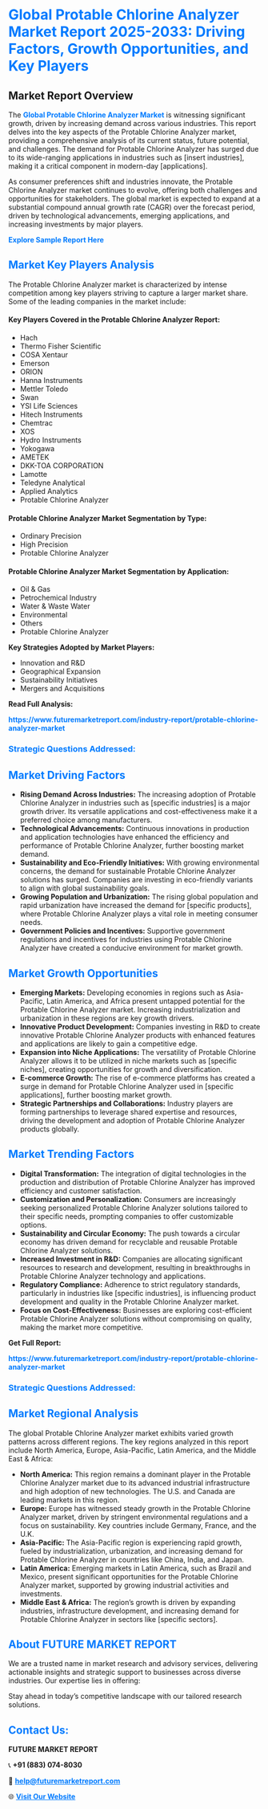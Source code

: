 <h1 style="color: #007BFF;">Global Protable Chlorine Analyzer Market Report 2025-2033: Driving Factors, Growth Opportunities, and Key Players</h1>

<section id="overview">
<h2>Market Report Overview</h2>
<p>The <a href="https://www.futuremarketreport.com/industry-report/protable-chlorine-analyzer-market" style="color: #007BFF; text-decoration: none;"><strong>Global Protable Chlorine Analyzer Market</strong></a> is witnessing significant growth, driven by increasing demand across various industries. This report delves into the key aspects of the Protable Chlorine Analyzer market, providing a comprehensive analysis of its current status, future potential, and challenges. The demand for Protable Chlorine Analyzer has surged due to its wide-ranging applications in industries such as [insert industries], making it a critical component in modern-day [applications].</p>
<p>As consumer preferences shift and industries innovate, the Protable Chlorine Analyzer market continues to evolve, offering both challenges and opportunities for stakeholders. The global market is expected to expand at a substantial compound annual growth rate (CAGR) over the forecast period, driven by technological advancements, emerging applications, and increasing investments by major players.</p>
</section>

<section id="overview">
<p><a href="https://www.futuremarketreport.com/request-sample/reportId=99701" style="color: #007BFF; text-decoration: none;"><strong>Explore Sample Report Here</strong></a></p>
</section>

<section id="key-players">
<h2 style="color: #007BFF;">Market Key Players Analysis</h2>
<p>The Protable Chlorine Analyzer market is characterized by intense competition among key players striving to capture a larger market share. Some of the leading companies in the market include:</p>
<h4>Key Players Covered in the Protable Chlorine Analyzer Report:</h4>
<ul><li>Hach</li><li>Thermo Fisher Scientific</li><li>COSA Xentaur</li><li>Emerson</li><li>ORION</li><li>Hanna Instruments</li><li>Mettler Toledo</li><li>Swan</li><li>YSI Life Sciences</li><li>Hitech Instruments</li><li>Chemtrac</li><li>XOS</li><li>Hydro Instruments</li><li>Yokogawa</li><li>AMETEK</li><li>DKK-TOA CORPORATION</li><li>Lamotte</li><li>Teledyne Analytical</li><li>Applied Analytics</li><li>Protable Chlorine Analyzer</li></ul>
<h4>Protable Chlorine Analyzer Market Segmentation by Type:</h4>
<ul><li>Ordinary Precision</li><li>High Precision</li><li>Protable Chlorine Analyzer</li></ul>

<h4>Protable Chlorine Analyzer Market Segmentation by Application:</h4>
<ul><li>Oil &amp; Gas</li><li>Petrochemical Industry</li><li>Water &amp; Waste Water</li><li>Environmental</li><li>Others</li><li>Protable Chlorine Analyzer</li></ul>
<p><strong>Key Strategies Adopted by Market Players:</strong></p>
<ul>
<li>Innovation and R&D</li>
<li>Geographical Expansion</li>
<li>Sustainability Initiatives</li>
<li>Mergers and Acquisitions</li>
</ul>
</section>

<section>
<p><strong>Read Full Analysis: </strong></p><a href="https://www.futuremarketreport.com/industry-report/protable-chlorine-analyzer-market" style="color: #007BFF; text-decoration: none;"><strong>https://www.futuremarketreport.com/industry-report/protable-chlorine-analyzer-market</strong></a>
<h3 style="color: #007BFF;">Strategic Questions Addressed:</h3>
</section>

<section id="driving-factors">
<h2 style="color: #007BFF;">Market Driving Factors</h2>
<ul>
<li><strong>Rising Demand Across Industries:</strong> The increasing adoption of Protable Chlorine Analyzer in industries such as [specific industries] is a major growth driver. Its versatile applications and cost-effectiveness make it a preferred choice among manufacturers.</li>
<li><strong>Technological Advancements:</strong> Continuous innovations in production and application technologies have enhanced the efficiency and performance of Protable Chlorine Analyzer, further boosting market demand.</li>
<li><strong>Sustainability and Eco-Friendly Initiatives:</strong> With growing environmental concerns, the demand for sustainable Protable Chlorine Analyzer solutions has surged. Companies are investing in eco-friendly variants to align with global sustainability goals.</li>
<li><strong>Growing Population and Urbanization:</strong> The rising global population and rapid urbanization have increased the demand for [specific products], where Protable Chlorine Analyzer plays a vital role in meeting consumer needs.</li>
<li><strong>Government Policies and Incentives:</strong> Supportive government regulations and incentives for industries using Protable Chlorine Analyzer have created a conducive environment for market growth.</li>
</ul>
</section>

<section id="growth-opportunities">
<h2 style="color: #007BFF;">Market Growth Opportunities</h2>
<ul>
<li><strong>Emerging Markets:</strong> Developing economies in regions such as Asia-Pacific, Latin America, and Africa present untapped potential for the Protable Chlorine Analyzer market. Increasing industrialization and urbanization in these regions are key growth drivers.</li>
<li><strong>Innovative Product Development:</strong> Companies investing in R&D to create innovative Protable Chlorine Analyzer products with enhanced features and applications are likely to gain a competitive edge.</li>
<li><strong>Expansion into Niche Applications:</strong> The versatility of Protable Chlorine Analyzer allows it to be utilized in niche markets such as [specific niches], creating opportunities for growth and diversification.</li>
<li><strong>E-commerce Growth:</strong> The rise of e-commerce platforms has created a surge in demand for Protable Chlorine Analyzer used in [specific applications], further boosting market growth.</li>
<li><strong>Strategic Partnerships and Collaborations:</strong> Industry players are forming partnerships to leverage shared expertise and resources, driving the development and adoption of Protable Chlorine Analyzer products globally.</li>
</ul>
</section>

<section id="trending-factors">
<h2 style="color: #007BFF;">Market Trending Factors</h2>
<ul>
<li><strong>Digital Transformation:</strong> The integration of digital technologies in the production and distribution of Protable Chlorine Analyzer has improved efficiency and customer satisfaction.</li>
<li><strong>Customization and Personalization:</strong> Consumers are increasingly seeking personalized Protable Chlorine Analyzer solutions tailored to their specific needs, prompting companies to offer customizable options.</li>
<li><strong>Sustainability and Circular Economy:</strong> The push towards a circular economy has driven demand for recyclable and reusable Protable Chlorine Analyzer solutions.</li>
<li><strong>Increased Investment in R&D:</strong> Companies are allocating significant resources to research and development, resulting in breakthroughs in Protable Chlorine Analyzer technology and applications.</li>
<li><strong>Regulatory Compliance:</strong> Adherence to strict regulatory standards, particularly in industries like [specific industries], is influencing product development and quality in the Protable Chlorine Analyzer market.</li>
<li><strong>Focus on Cost-Effectiveness:</strong> Businesses are exploring cost-efficient Protable Chlorine Analyzer solutions without compromising on quality, making the market more competitive.</li>
</ul>
</section>

<section>
<p><strong>Get Full Report: </strong></p><a href="https://www.futuremarketreport.com/industry-report/protable-chlorine-analyzer-market" style="color: #007BFF; text-decoration: none;"><strong>https://www.futuremarketreport.com/industry-report/protable-chlorine-analyzer-market</strong></a>
<h3 style="color: #007BFF;">Strategic Questions Addressed:</h3>
</section>


<section id="regional-analysis">
<h2 style="color: #007BFF;">Market Regional Analysis</h2>
<p>The global Protable Chlorine Analyzer market exhibits varied growth patterns across different regions. The key regions analyzed in this report include North America, Europe, Asia-Pacific, Latin America, and the Middle East & Africa:</p>
<ul>
<li><strong>North America:</strong> This region remains a dominant player in the Protable Chlorine Analyzer market due to its advanced industrial infrastructure and high adoption of new technologies. The U.S. and Canada are leading markets in this region.</li>
<li><strong>Europe:</strong> Europe has witnessed steady growth in the Protable Chlorine Analyzer market, driven by stringent environmental regulations and a focus on sustainability. Key countries include Germany, France, and the U.K.</li>
<li><strong>Asia-Pacific:</strong> The Asia-Pacific region is experiencing rapid growth, fueled by industrialization, urbanization, and increasing demand for Protable Chlorine Analyzer in countries like China, India, and Japan.</li>
<li><strong>Latin America:</strong> Emerging markets in Latin America, such as Brazil and Mexico, present significant opportunities for the Protable Chlorine Analyzer market, supported by growing industrial activities and investments.</li>
<li><strong>Middle East & Africa:</strong> The region’s growth is driven by expanding industries, infrastructure development, and increasing demand for Protable Chlorine Analyzer in sectors like [specific sectors].</li>
</ul>
</section>

<footer>
<h2 style="color: #007BFF;">About FUTURE MARKET REPORT</h2>
<p>We are a trusted name in market research and advisory services, delivering actionable insights and strategic support to businesses across diverse industries. Our expertise lies in offering:</p>

<p>Stay ahead in today’s competitive landscape with our tailored research solutions.</p>

<h2 style="color: #007BFF;">Contact Us:</h2>
<p><strong>FUTURE MARKET REPORT</strong></p>
<p>📞 <strong>+91 (883) 074-8030</strong></p>
<p>📧 <strong><a href="mailto:help@futuremarketreport.com" style="color: #007BFF;">help@futuremarketreport.com</a></strong></p>
<p>🌐 <strong><a href="https://www.futuremarketreport.com/" style="color: #007BFF;">Visit Our Website</a></strong></p>
</footer>
